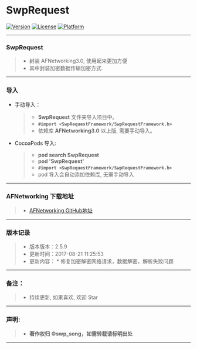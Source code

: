 # SwpRequest

[![Version](https://img.shields.io/cocoapods/v/SwpRequest.svg?style=flat)](https://img.shields.io/cocoapods/v/SwpRequest.svg?style=flat) [![License](https://img.shields.io/cocoapods/l/SwpRequest.svg?style=flat)](https://img.shields.io/cocoapods/l/SwpRequest.svg?style=flat) [![Platform](https://img.shields.io/cocoapods/p/SwpRequest.svg?style=flat)](https://img.shields.io/cocoapods/p/SwpRequest.svg?style=flat)

-------

### SwpRequest

> * 封装 AFNetworking3.0, 使用起来更加方便
> * 其中封装加密数据传输加密方式.

-------

### 导入
* 手动导入：
	> * **SwpRequest** 文件夹导入项目中。
	> * **`#import <SwpRequestFramework/SwpRequestFramework.h>`**
	> * 依赖库 **AFNetworking3.0** 以上版, 需要手动导入。

* CocoaPods 导入:
    > * **pod search SwpRequest**
    > * **pod 'SwpRequest'**
    > * **`#import <SwpRequestFramework/SwpRequestFramework.h>`**
    > * pod 导入会自动添加依赖库, 无需手动导入

-------

### AFNetworking 下载地址

> * [AFNetworking GitHub地址](https://github.com/AFNetworking/AFNetworking)   

-------

### 版本记录

> * 版本版本：2.5.9
> * 更新时间：2017-08-21 11:25:53
> * 更新内容：
	* 修复加密解密网络请求，数据解密，解析失败问题

-------


### 备注：
> * 持续更新, 如果喜欢, 欢迎 Star

-------

### 声明:

 > * **著作权归 ©swp_song，如需转载请标明出处**

-------
